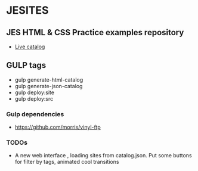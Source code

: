 # JESITES

## JES HTML & CSS Practice examples repository
* [Live catalog](http://jesidea.com/jesites)

## GULP tags
* gulp generate-html-catalog
* gulp generate-json-catalog
* gulp deploy:site
* gulp deploy:src

### Gulp dependencies
* https://github.com/morris/vinyl-ftp

### TODOs
* A new web interface , loading sites from catalog.json.
Put some buttons for filter by tags, animated cool transitions
